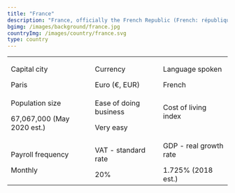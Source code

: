 ```yaml
---
title: "France"
description: "France, officially the French Republic (French: république française), is a country whose territory consists of metropolitan France in Western Europe and several overseas regions and territories. France is a developed country with the world's seventh-largest economy by nominal GDP, and the tenth-largest by PPP. In terms of aggregate household wealth, it ranks fourth in the world."
bgimg: /images/background/france.jpg
countryImg: /images/country/france.svg
type: country
---
```


<div class='section'>
<div class='small table-wrapper'>

|                                                   |                                        |                                                  |
| ------------------------------------------------- | -------------------------------------- | ------------------------------------------------ |
| <p>Capital city</p>Paris                          | <p>Currency</p>Euro (€, EUR)           | <p>Language spoken</p>French                     |
| <p> Population size</p>67,067,000 (May 2020 est.) | <p>Ease of doing business</p>Very easy | <p>Cost of living index</p>$$$$                  |
| <p>Payroll frequency</p>Monthly                   | <p>VAT - standard rate</p>20%          | <p >GDP - real growth rate</p>1.725% (2018 est.) |

</div>
</div>
